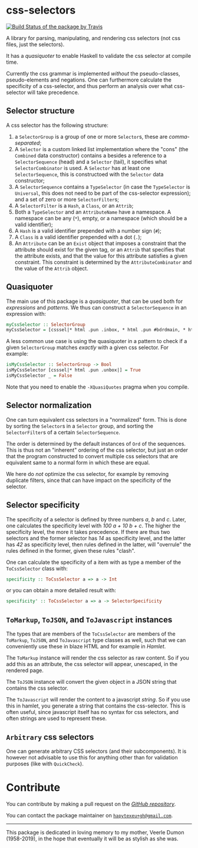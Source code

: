 # css-selectors

[![Build Status of the package by Travis](https://travis-ci.com/hapytex/css-selectors.svg?branch=master)](https://travis-ci.com/hapytex/css-selectors)

A library for parsing, manipulating, and rendering css selectors (not css files,
just the selectors).

It has a *quasiquoter* to enable Haskell to validate the css selector at compile
time.

Currently the css grammar is implemented *without* the pseudo-classes,
pseudo-elements and negations. One can furthermore calculate the specificity of
a css-selector, and thus perform an analysis over what css-selector will take
precedence.

## Selector structure

A css selector has the following structure:

 1. a `SelectorGroup` is a group of one or more `Selector`s, these are
    *comma-separated*;
 2. A `Selector` is a custom linked list implementation where the "cons" (the
    `Combined` data constructor) contains a besides a reference to a
    `SelectorSequence` (head) and a `Selector` (tail), it specifies what
    `SelectorCombinator` is used. A `Selector` has at least one
    `SelectorSequence`, this is constructoed with the `Selector` data
    constructor;
  3. A `SelectorSequence` contains a `TypeSelector` (in case the `TypeSelector`
     is `Universal`, this does not need to be part of the css-selector
     expression); and a set of zero or more `SelectorFilter`s;
  4. A `SelectorFilter` is a `Hash`, a `Class`, or an `Attrib`;
  5. Both a `TypeSelector` and an `AttributeName` have a namespace. A namespace
     can be any (`*`), empty, or a namespace (which should be a valid
     identifier);
  6. A `Hash` is a valid identifier prepended with a number sign (`#`);
  7. A `Class` is a valid identifier prepended with a dot (`.`);
  8. An `Attribute` can be an `Exist` object that imposes a constraint that the
     attribute should exist for the given tag, or an `Attrib` that specifies
     that the attribute exists, and that the value for this attribute satisfies
     a given constraint. This constraint is determined by the
     `AttributeCombinator` and the value of the `Attrib` object.

## Quasiquoter

The main use of this package is a *quasiquoter*, that can be used both for
*expressions* and *patterns*. We thus can construct a `SelectorSequence` in an
expression with:

```haskell
myCssSelector :: SelectorGroup
myCssSelector = [csssel|* html .pun .inbox, * html .pun #bdrdmain, * html .pun .infldset|]
```

A less common use case is using the quasiquoter in a pattern to check if a given
`SelectorGroup` matches *exactly* with a given css selector. For example:

```haskell
isMyCssSelector :: SelectorGroup -> Bool
isMyCssSelector [csssel|* html .pun .unbox|] = True
isMyCssSelector _ = False
```

Note that you need to enable the `-XQuasiQuotes` pragma when you compile.

## Selector normalization

One can turn equivalent css selectors in a "normalized" form. This is done by
sorting the `Selector`s in a `Selector` group, and sorting the `SelectorFilter`s
of a certain `SelectorSequence`.

The order is determined by the default instances of `Ord` of the sequences. This
is thus not an "inherent" ordering of the css selector, but just an order that
the program constructed to convert multiple css selectors that are equivalent
same to a normal form in which these are equal.

We here do *not* optimize the css selector, for example by removing duplicate
filters, since that can have impact on the specificity of the selector.

## Selector specificity

The specificity of a selector is defined by three numbers *a*, *b* and *c*.
Later, one calculates the specificity level with *100 a + 10 b + c*. The higher
the specificity level, the more it takes precedence. If there are thus two
selectors and the former selector has *14* as specificity level, and the latter
has *42* as specificity level, then rules defined in the latter, will "overrule"
the rules defined in the former, given these rules "clash".

One can calculate the specificity of a item with as type a member of the `ToCssSelector`
class with:

```haskell
specificity :: ToCssSelector a => a -> Int
```

or you can obtain a more detailed result with:

```haskell
specificity' :: ToCssSelector a => a -> SelectorSpecificity
```

## `ToMarkup`, `ToJSON`, and `ToJavascript` instances

The types that are members of the `ToCssSelector` are members of the `ToMarkup`,
`ToJSON`, and `ToJavascript` type classes as well, such that we can conveniently
use these in blaze HTML and for example in *Hamlet*.

The `ToMarkup` instance will render the css selector as raw content. So if you
add this as an attribute, the css selector will appear, unescaped, in the
rendered page.

The `ToJSON` instance will convert the given object in a JSON string that
contains the css selector.

The `ToJavascript` will render the content to a javascript *string*. So if you
use this in hamlet, you generate a string that contains the css-selector. This
is often useful, since javascript itself has no syntax for css selectors, and
often strings are used to represent these.

## `Arbitrary` css selectors

One can generate arbitrary CSS selectors (and their subcomponents). It is
however not advisable to use this for anything other than for validation
purposes (like with `QuickCheck`).

# Contribute

You can contribute by making a pull request on the [*GitHub
repository*](https://github.com/hapytex/css-selectors).

You can contact the package maintainer on
[`hapytexeu+gh@gmail.com`](mailto:hapytexeu+gh@gmail.com).

---

This package is dedicated in loving memory to my mother, Veerle Dumon
(1958-2019), in the hope that eventually it will be as stylish as she was.
